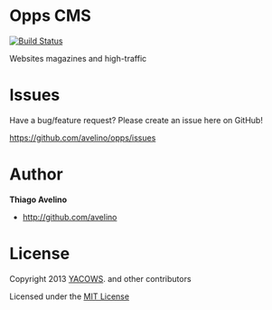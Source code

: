 # Opps CMS

[![Build Status](https://travis-ci.org/YACOWS/opps.png)](https://travis-ci.org/YACOWS/opps)

Websites magazines and high-traffic


# Issues

Have a bug/feature request? Please create an issue here on GitHub!

https://github.com/avelino/opps/issues


# Author

**Thiago Avelino**

+ http://github.com/avelino


# License

Copyright 2013 [YACOWS](http://yacows.com.br/). and other contributors

Licensed under the [MIT License](http://github.com/avelino/opps/raw/master/LICENSE)
